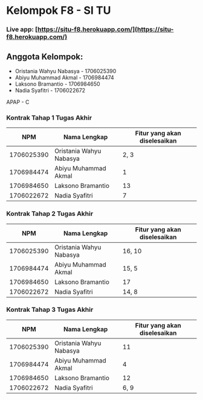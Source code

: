 # Kelompok F8 - SI TU

### Live app: [https://situ-f8.herokuapp.com/](https://situ-f8.herokuapp.com/)

## Anggota Kelompok:
- Oristania Wahyu Nabasya - 1706025390
- Abiyu Muhammad Akmal - 1706984474
- Laksono Bramantio - 1706984650
- Nadia Syafitri - 1706022672

APAP - C


### Kontrak Tahap 1 Tugas Akhir
| NPM        | Nama Lengkap            | Fitur yang akan diselesaikan |
| ---------- | ------------------------| ---------------------------- |
| 1706025390 | Oristania Wahyu Nabasya | 2, 3 |
| 1706984474 | Abiyu Muhammad Akmal    | 1 |
| 1706984650 | Laksono Bramantio       | 13 |
| 1706022672 | Nadia Syafitri          | 7 |


### Kontrak Tahap 2 Tugas Akhir
| NPM        | Nama Lengkap            | Fitur yang akan diselesaikan |
| ---------- | ------------------------| ---------------------------- |
| 1706025390 | Oristania Wahyu Nabasya | 16, 10 |
| 1706984474 | Abiyu Muhammad Akmal    | 15, 5 |
| 1706984650 | Laksono Bramantio       | 17 |
| 1706022672 | Nadia Syafitri          | 14, 8 |


### Kontrak Tahap 3 Tugas Akhir
| NPM        | Nama Lengkap            | Fitur yang akan diselesaikan |
| ---------- | ------------------------| ---------------------------- |
| 1706025390 | Oristania Wahyu Nabasya | 11 |
| 1706984474 | Abiyu Muhammad Akmal    | 4 |
| 1706984650 | Laksono Bramantio       | 12 |
| 1706022672 | Nadia Syafitri          | 6, 9 |
